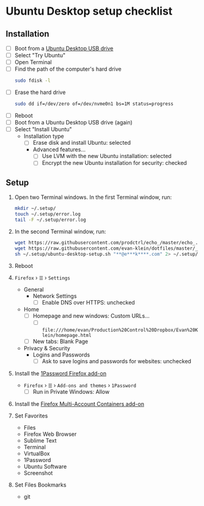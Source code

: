 # Ubuntu Desktop setup checklist

## Installation

- [ ] Boot from a [Ubuntu Desktop USB drive](https://ubuntu.com/tutorials/install-ubuntu-desktop#3-create-a-bootable-usb-stick)
- [ ] Select "Try Ubuntu"
- [ ] Open Terminal
- [ ] Find the path of the computer's hard drive
	```sh
	sudo fdisk -l
	```
- [ ] Erase the hard drive
	```sh
	sudo dd if=/dev/zero of=/dev/nvme0n1 bs=1M status=progress
	```
- [ ] Reboot
- [ ] Boot from a Ubuntu Desktop USB drive (again)
- [ ] Select "Install Ubuntu"
	- Installation type
		- [ ] Erase disk and install Ubuntu: selected
		- Advanced features...
			- [ ] Use LVM with the new Ubuntu installation: selected
			- [ ] Encrypt the new Ubuntu installation for security: checked

## Setup

1. Open two Terminal windows. In the first Terminal window, run:

	```sh
	mkdir ~/.setup/
	touch ~/.setup/error.log
	tail -F ~/.setup/error.log
	```

1. In the second Terminal window, run:

	```sh
	wget https://raw.githubusercontent.com/prodctrl/echo_/master/echo_.sh -O ~/.setup/echo_.sh
	wget https://raw.githubusercontent.com/evan-klein/dotfiles/master/_ubuntu/ubuntu-desktop-setup.sh -O ~/.setup/ubuntu-desktop-setup.sh
	sh ~/.setup/ubuntu-desktop-setup.sh "**@e***k****.com" 2> ~/.setup/error.log
	```

1. Reboot

1. `Firefox` › `☰` › `Settings`
	- General
		- Network Settings
			- [ ] Enable DNS over HTTPS: unchecked
	- Home
		- [ ] Homepage and new windows: Custom URLs...
			- [ ] `file:///home/evan/Production%20Control%20Dropbox/Evan%20Klein/homepage.html`
		- [ ] New tabs: Blank Page
	- Privacy & Security
		- Logins and Passwords
			- [ ] Ask to save logins and passwords for websites: unchecked

1. Install the [1Password Firefox add-on](https://support.1password.com/getting-started-browser/)
	- `Firefox` › `☰` › `Add-ons and themes` › `1Password`
		- [ ] Run in Private Windows: Allow

1. Install the [Firefox Multi-Account Containers add-on](https://addons.mozilla.org/en-US/firefox/addon/multi-account-containers/)

1. Set Favorites
	- Files
	- Firefox Web Browser
	- Sublime Text
	- Terminal
	- VirtualBox
	- 1Password
	- Ubuntu Software
	- Screenshot

1. Set Files Bookmarks
	- git